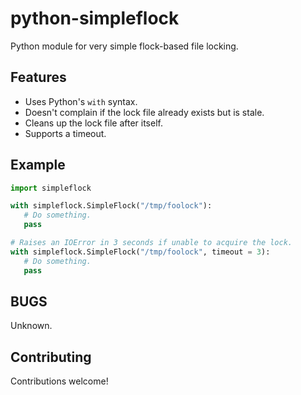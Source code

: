 python-simpleflock
==================

Python module for very simple flock-based file locking.

Features
--------
* Uses Python's ```with``` syntax.
* Doesn't complain if the lock file already exists but is stale.
* Cleans up the lock file after itself.
* Supports a timeout.

Example
-------
```python
import simpleflock

with simpleflock.SimpleFlock("/tmp/foolock"):
   # Do something.
   pass

# Raises an IOError in 3 seconds if unable to acquire the lock.
with simpleflock.SimpleFlock("/tmp/foolock", timeout = 3):
   # Do something.
   pass
```

BUGS
----
Unknown.

Contributing
------------
Contributions welcome!
